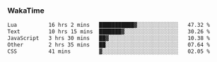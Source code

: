 ### WakaTime

<!--START_SECTION:waka-->

```txt
Lua          16 hrs 2 mins   ███████████▓░░░░░░░░░░░░░   47.32 %
Text         10 hrs 15 mins  ███████▓░░░░░░░░░░░░░░░░░   30.26 %
JavaScript   3 hrs 30 mins   ██▓░░░░░░░░░░░░░░░░░░░░░░   10.38 %
Other        2 hrs 35 mins   ██░░░░░░░░░░░░░░░░░░░░░░░   07.64 %
CSS          41 mins         ▓░░░░░░░░░░░░░░░░░░░░░░░░   02.05 %
```

<!--END_SECTION:waka-->
